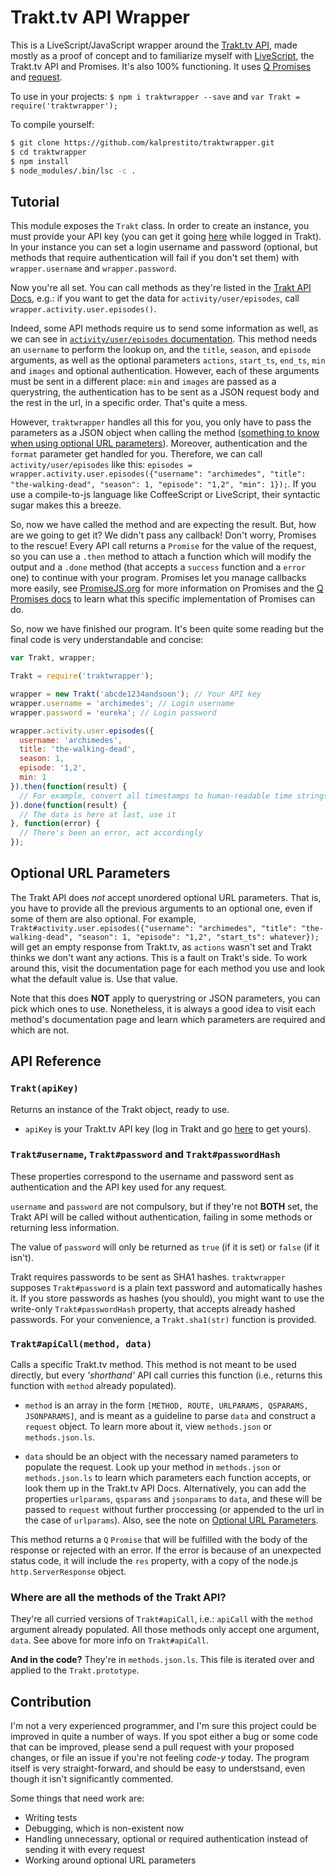 # Trakt.tv API Wrapper
This is a LiveScript/JavaScript wrapper around the [Trakt.tv API](http://trakt.tv/api-docs), made mostly as a proof of concept and to familiarize myself with [LiveScript](http://livescript.net/), the Trakt.tv API and Promises.
It's also 100% functioning. It uses [Q Promises](https://github.com/kriskowal/q) and [request](https://github.com/mikeal/request).

To use in your projects: `$ npm i traktwrapper --save` and `var Trakt = require('traktwrapper');`

To compile yourself:
```bash
$ git clone https://github.com/kalprestito/traktwrapper.git
$ cd traktwrapper
$ npm install
$ node_modules/.bin/lsc -c .
```

## Tutorial
This module exposes the `Trakt` class. In order to create an instance, you must provide your API key (you can get it going [here](http://trakt.tv/api-docs/authentication) while logged in Trakt). In your instance you can set a login username and password (optional, but methods that require authentication will fail if you don't set them) with `wrapper.username` and `wrapper.password`.

Now you're all set. You can call methods as they're listed in the [Trakt API Docs](http://trakt.tv/api-docs), e.g.: if you want to get the data for `activity/user/episodes`, call `wrapper.activity.user.episodes()`.

Indeed, some API methods require us to send some information as well, as we can see in [`activity/user/episodes` documentation](http://trakt.tv/api-docs/activity-user-episodes). This method needs an `username` to perform the lookup on, and the `title`, `season`, and `episode` arguments, as well as the optional parameters `actions`, `start_ts`, `end_ts`, `min` and `images` and optional authentication. However, each of these arguments must be sent in a different place: `min` and `images` are passed as a querystring, the authentication has to be sent as a JSON request body and the rest in the url, in a specific order. That's quite a mess.

However, `traktwrapper` handles all this for you, you only have to pass the parameters as a JSON object when calling the method ([something to know when using optional URL parameters](#optional-url-parameters)). Moreover, authentication and the `format` parameter get handled for you. Therefore, we can call `activity/user/episodes` like this: `episodes = wrapper.activity.user.episodes({"username": "archimedes", "title": "the-walking-dead", "season": 1, "episode": "1,2", "min": 1});`. If you use a compile-to-js language like CoffeeScript or LiveScript, their syntactic sugar makes this a breeze.

So, now we have called the method and are expecting the result. But, how are we going to get it? We didn't pass any callback! Don't worry, Promises to the rescue! Every API call returns a `Promise` for the value of the request, so you can use a `.then` method to attach a function which will modify the output and a `.done` method (that accepts a `success` function and a `error` one) to continue with your program. Promises let you manage callbacks more easily, see [PromiseJS.org](https://www.promisejs.org/) for more information on Promises and the [Q Promises docs](https://github.com/kriskowal/q) to learn what this specific implementation of Promises can do.

So, now we have finished our program. It's been quite some reading but the final code is very understandable and concise:

```javascript
var Trakt, wrapper;

Trakt = require('traktwrapper');

wrapper = new Trakt('abcde1234andsoon'); // Your API key
wrapper.username = 'archimedes'; // Login username
wrapper.password = 'eureka'; // Login password

wrapper.activity.user.episodes({
  username: 'archimedes',
  title: 'the-walking-dead',
  season: 1,
  episode: '1,2',
  min: 1
}).then(function(result) {
  // For example, convert all timestamps to human-readable time strings
}).done(function(result) {
  // The data is here at last, use it
}, function(error) {
  // There's been an error, act accordingly
});
```

## Optional URL Parameters
The Trakt API does *not* accept unordered optional URL parameters. That is, you have to provide all the previous arguments to an optional one, even if some of them are also optional. For example, `Trakt#activity.user.episodes({"username": "archimedes", "title": "the-walking-dead", "season": 1, "episode": "1,2", "start_ts": whatever});` will get an empty response from Trakt.tv, as `actions` wasn't set and Trakt thinks we don't want any actions. This is a fault on Trakt's side. To work around this, visit the documentation page for each method you use and look what the default value is. Use that value.

Note that this does **NOT** apply to querystring or JSON parameters, you can pick which ones to use. Nonetheless, it is always a good idea to visit each method's documentation page and learn which parameters are required and which are not.

## API Reference

### `Trakt(apiKey)`
Returns an instance of the Trakt object, ready to use.

- `apiKey` is your Trakt.tv API key (log in Trakt and go [here](http://trakt.tv/api-docs/authentication) to get yours).

### `Trakt#username`, `Trakt#password` and `Trakt#passwordHash`
These properties correspond to the username and password sent as authentication and the API key used for any request.

`username` and `password` are not compulsory, but if they're not **BOTH** set, the Trakt API will be called without authentication, failing in some methods or returning less information.

The value of `password` will only be returned as `true` (if it is set) or `false` (if it isn't).

Trakt requires passwords to be sent as SHA1 hashes. `traktwrapper` supposes `Trakt#password` is a plain text password and automatically hashes it. If you store passwords as hashes (you should), you might want to use the write-only `Trakt#passwordHash` property, that accepts already hashed passwords. For your convenience, a `Trakt.sha1(str)` function is provided.

### `Trakt#apiCall(method, data)`
Calls a specific Trakt.tv method. This method is not meant to be used directly, but every *'shorthand'* API call curries this function (i.e., returns this function with `method` already populated).

- `method` is an array in the form `[METHOD, ROUTE, URLPARAMS, QSPARAMS, JSONPARAMS]`, and is meant as a guideline to parse `data` and construct a `request` object. To learn more about it, view `methods.json` or `methods.json.ls`.

- `data` should be an object with the necessary named parameters to populate the request. Look up your method in `methods.json` or `methods.json.ls` to learn which parameters each function accepts, or look them up in the Trakt.tv API Docs.
  Alternatively, you can add the properties `urlparams`, `qsparams` and `jsonparams` to `data`, and these will be passed to `request` without further proccessing (or appended to the url in the case of `urlparams`).
  Also, see the note on [Optional URL Parameters](#optional-url-parameters).

This method returns a `Q` `Promise` that will be fulfilled with the body of the response or rejected with an error. If the error is because of an unexpected status code, it will include the `res` property, with a copy of the node.js `http.ServerResponse` object.

### Where are all the methods of the Trakt API?
They're all curried versions of `Trakt#apiCall`, i.e.: `apiCall` with the `method` argument already populated. All those methods only accept one argument, `data`. See above for more info on `Trakt#apiCall`.

**And in the code?** They're in `methods.json.ls`. This file is iterated over and applied to the `Trakt.prototype`.

## Contribution
I'm not a very experienced programmer, and I'm sure this project could be improved in quite a number of ways. If you spot either a bug or some code that can be improved, please send a pull request with your proposed changes, or file an issue if you're not feeling *code-y* today.
The program itself is very straight-forward, and should be easy to understsand, even though it isn't significantly commented.

Some things that need work are:

* Writing tests
* Debugging, which is non-existent now
* Handling unnecessary, optional or required authentication instead of sending it with every request
* Working around optional URL parameters
